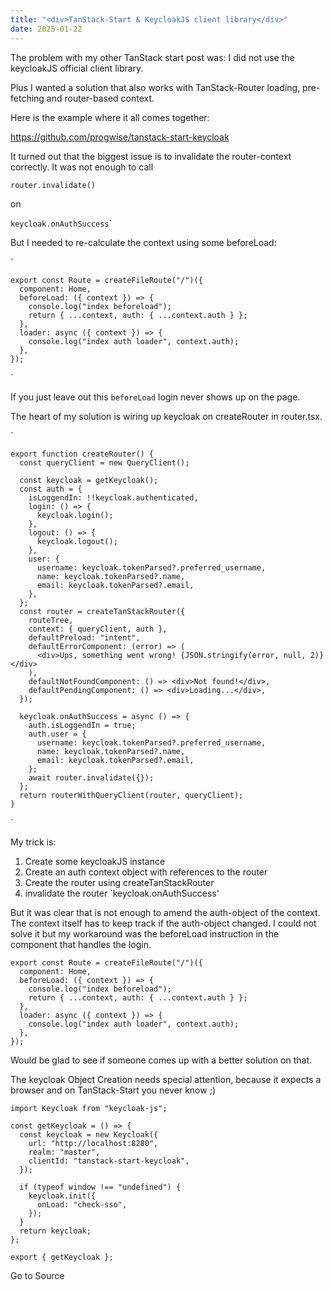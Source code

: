```yaml
---
title: "<div>TanStack-Start & KeycloakJS client library</div>"
date: 2025-01-22
---
```


The problem with my other TanStack start post was: I did not use the keycloakJS official client library.

Plus I wanted a solution that also works with TanStack-Router loading, pre-fetching and router-based context.

Here is the example where it all comes together:

https://github.com/progwise/tanstack-start-keycloak

It turned out that the biggest issue is to invalidate the router-context correctly. It was not enough to call

`router.invalidate()`

on

`keycloak.onAuthSuccess`\`

But I needed to re-calculate the context using some beforeLoad:

\`  

```
export const Route = createFileRoute("/")({
  component: Home,
  beforeLoad: ({ context }) => {
    console.log("index beforeload");
    return { ...context, auth: { ...context.auth } };
  },
  loader: async ({ context }) => {
    console.log("index auth loader", context.auth);
  },
});
```

  
\`

If you just leave out this `beforeLoad` login never shows up on the page.

The heart of my solution is wiring up keycloak on createRouter in router.tsx.

\`  

```
export function createRouter() {
  const queryClient = new QueryClient();

  const keycloak = getKeycloak();
  const auth = {
    isLoggendIn: !!keycloak.authenticated,
    login: () => {
      keycloak.login();
    },
    logout: () => {
      keycloak.logout();
    },
    user: {
      username: keycloak.tokenParsed?.preferred_username,
      name: keycloak.tokenParsed?.name,
      email: keycloak.tokenParsed?.email,
    },
  };
  const router = createTanStackRouter({
    routeTree,
    context: { queryClient, auth },
    defaultPreload: "intent",
    defaultErrorComponent: (error) => (
      <div>Ups, something went wrong! {JSON.stringify(error, null, 2)}</div>
    ),
    defaultNotFoundComponent: () => <div>Not found!</div>,
    defaultPendingComponent: () => <div>Loading...</div>,
  });

  keycloak.onAuthSuccess = async () => {
    auth.isLoggendIn = true;
    auth.user = {
      username: keycloak.tokenParsed?.preferred_username,
      name: keycloak.tokenParsed?.name,
      email: keycloak.tokenParsed?.email,
    };
    await router.invalidate({});
  };
  return routerWithQueryClient(router, queryClient);
}
```

  
\`

My trick is:

1. Create some keycloakJS instance
2. Create an auth context object with references to the router
3. Create the router using createTanStackRouter
4. invalidate the router \`keycloak.onAuthSuccess'

But it was clear that is not enough to amend the auth-object of the context. The context itself has to keep track if the auth-object changed. I could not solve it but my workaround was the beforeLoad instruction in the component that handles the login.  

```
export const Route = createFileRoute("/")({
  component: Home,
  beforeLoad: ({ context }) => {
    console.log("index beforeload");
    return { ...context, auth: { ...context.auth } };
  },
  loader: async ({ context }) => {
    console.log("index auth loader", context.auth);
  },
});
```

Would be glad to see if someone comes up with a better solution on that.

The keycloak Object Creation needs special attention, because it expects a browser and on TanStack-Start you never know ;)  

```
import Keycloak from "keycloak-js";

const getKeycloak = () => {
  const keycloak = new Keycloak({
    url: "http://localhost:8280",
    realm: "master",
    clientId: "tanstack-start-keycloak",
  });

  if (typeof window !== "undefined") {
    keycloak.init({
      onLoad: "check-sso",
    });
  }
  return keycloak;
};

export { getKeycloak };

```

Go to Source
